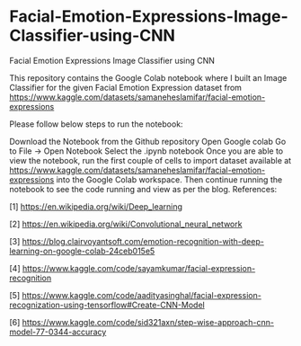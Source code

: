 # Facial-Emotion-Expressions-Image-Classifier-using-CNN
Facial Emotion Expressions Image Classifier using CNN



This repository contains the Google Colab notebook where I built an Image Classifier for the given Facial Emotion Expression dataset from https://www.kaggle.com/datasets/samaneheslamifar/facial-emotion-expressions

Please follow below steps to run the notebook:

Download the Notebook from the Github repository
Open Google colab
Go to File -> Open Notebook
Select the .ipynb notebook
Once you are able to view the notebook, run the first couple of cells to import dataset available at https://www.kaggle.com/datasets/samaneheslamifar/facial-emotion-expressions into the Google Colab workspace.
Then continue running the notebook to see the code running and view as per the blog.
References:

[1] https://en.wikipedia.org/wiki/Deep_learning

[2] https://en.wikipedia.org/wiki/Convolutional_neural_network

[3] https://blog.clairvoyantsoft.com/emotion-recognition-with-deep-learning-on-google-colab-24ceb015e5

[4] https://www.kaggle.com/code/sayamkumar/facial-expression-recognition

[5] https://www.kaggle.com/code/aadityasinghal/facial-expression-recognization-using-tensorflow#Create-CNN-Model

[6] https://www.kaggle.com/code/sid321axn/step-wise-approach-cnn-model-77-0344-accuracy
